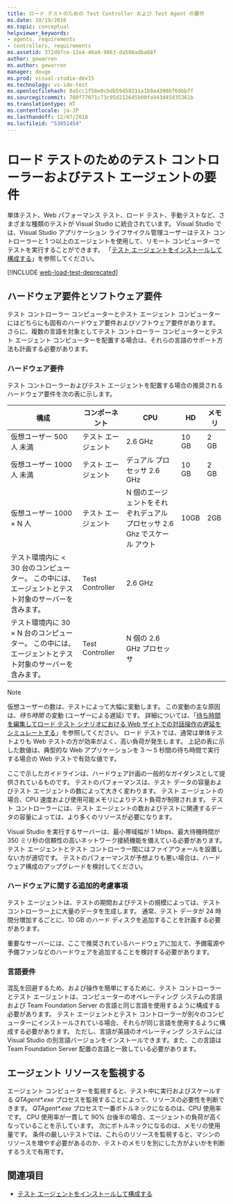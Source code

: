 ```yaml
---
title: ロード テストのための Test Controller および Test Agent の要件
ms.date: 10/19/2016
ms.topic: conceptual
helpviewer_keywords:
- agents, requirements
- controllers, requirements
ms.assetid: 372d97ce-12e4-46a9-9863-da508adba68f
author: gewarren
ms.author: gewarren
manager: douge
ms.prod: visual-studio-dev15
ms.technology: vs-ide-test
ms.openlocfilehash: 8a5cc1f58e0cbdb59458311a1b9a4390bf69bbff
ms.sourcegitcommit: 708f77071c73c95d212645b00fa943d45d35361b
ms.translationtype: HT
ms.contentlocale: ja-JP
ms.lasthandoff: 12/07/2018
ms.locfileid: "53051454"
---
```

# <a name="test-controller-and-test-agent-requirements-for-load-testing"></a>ロード テストのためのテスト コントローラーおよびテスト エージェントの要件

単体テスト、Web パフォーマンス テスト、ロード テスト、手動テストなど、さまざまな種類のテストが Visual Studio に統合されています。 Visual Studio では、Visual Studio アプリケーション ライフサイクル管理ユーザーはテスト コントローラーと 1 つ以上のエージェントを使用して、リモート コンピューターでテストを実行することができます。 「[テスト エージェントをインストールして構成する](../test/lab-management/install-configure-test-agents.md)」を参照してください。

[!INCLUDE [web-load-test-deprecated](includes/web-load-test-deprecated.md)]

## <a name="hardware-and-software-requirements"></a>ハードウェア要件とソフトウェア要件

テスト コントローラー コンピューターとテスト エージェント コンピューターにはどちらにも固有のハードウェア要件およびソフトウェア要件があります。 さらに、複数の言語を対象としてテスト コントローラー コンピューターとテスト エージェント コンピューターを配置する場合は、それらの言語のサポート方法も計画する必要があります。

### <a name="hardware-requirements"></a>ハードウェア要件

テスト コントローラーおよびテスト エージェントを配置する場合の推奨されるハードウェア要件を次の表に示します。

|**構成**|**コンポーネント**|**CPU**|**HD**|**メモリ**|
|-|-------------------|-|------------|-|
|仮想ユーザー 500 人 未満|テスト エージェント|2.6 GHz|10 GB|2 GB|
|仮想ユーザー 1000 人 未満|テスト エージェント|デュアル プロセッサ 2.6 GHz|10 GB|2 GB|
|仮想ユーザー 1000 × N 人|テスト エージェント|N 個のエージェントをそれぞれデュアル プロセッサ 2.6 Ghz でスケール アウト|10GB|2GB|
|テスト環境内に \< 30 台のコンピューター。 この中には、エージェントとテスト対象のサーバーを含みます。|Test Controller|2.6 GHz|||
|テスト環境内に 30 × N 台のコンピューター。 この中には、エージェントとテスト対象のサーバーを含みます。|Test Controller|N 個の 2.6 GHz プロセッサ|||

> [!NOTE]
> 仮想ユーザーの数は、テストによって大幅に変動します。 この変動の主な原因は、*待ち時間* の変動 (ユーザーによる遅延) です。 詳細については、「[待ち時間を編集してロード テスト シナリオにおける Web サイトでの対話操作の遅延をシミュレートする](../test/edit-think-times-in-load-test-scenarios.md)」を参照してください。 ロード テストでは、通常は単体テストよりも Web テストの方が効率がよく、高い負荷が発生します。 上記の表に示した数値は、典型的な Web アプリケーションを 3 ～ 5 秒間の待ち時間で実行する場合の Web テストで有効な値です。

ここで示したガイドラインは、ハードウェア計画の一般的なガイダンスとして提供されているものです。 テストのパフォーマンスは、テスト データの容量およびテスト エージェントの数によって大きく変わります。 テスト エージェントの場合、CPU 速度および使用可能メモリによりテスト負荷が制限されます。 テスト コントローラーには、テスト エージェントの数およびテストに関連するデータの容量によっては、より多くのリソースが必要になります。

Visual Studio を実行するサーバーは、最小帯域幅が 1 Mbps、最大待機時間が 350 ミリ秒の信頼性の高いネットワーク接続機能を備えている必要があります。 テスト エージェントとテスト コントローラー間にはファイアウォールを設置しない方が適切です。 テストのパフォーマンスが予想よりも悪い場合は、ハードウェア構成のアップグレードを検討してください。

### <a name="additional-hardware-considerations"></a>ハードウェアに関する追加的考慮事項

テスト エージェントは、テストの期間およびテストの規模によっては、テスト コントローラー上に大量のデータを生成します。 通常、テスト データが 24 時間分増加するごとに、10 GB のハード ディスクを追加することを計画する必要があります。

重要なサーバーには、ここで推奨されているハードウェアに加えて、予備電源や予備ファンなどのハードウェアを追加することを検討する必要があります。

### <a name="language-requirements"></a>言語要件

混乱を回避するため、および操作を簡単にするために、テスト コントローラーとテスト エージェントは、コンピューターのオペレーティング システムの言語および Team Foundation Server の言語と同じ言語を使用するように構成する必要があります。 テスト エージェントとテスト コントローラーが別々のコンピューターにインストールされている場合、それらが同じ言語を使用するように構成する必要があります。 ただし、言語が英語のオペレーティング システムには Visual Studio の別言語バージョンをインストールできます。また、この言語は Team Foundation Server 配置の言語と一致している必要があります。

## <a name="monitor-agent-resources"></a>エージェント リソースを監視する

エージェント コンピューターを監視すると、テスト中に実行およびスケールする *QTAgent\*.exe* プロセスを監視することによって、リソースの必要性を判断できます。 *QTAgent\*.exe* プロセスで一番ボトルネックになるのは、CPU 使用率です。 CPU 使用率が一貫して 90% 台後半の場合、エージェントの負荷が高くなっていることを示しています。 次にボトルネックになるのは、メモリの使用量です。 条件の厳しいテストでは、これらのリソースを監視すると、マシンのリソースを増やす必要があるのか、テストのメモリを別にした方がよいかを判断するうえで有用です。

## <a name="see-also"></a>関連項目

- [テスト エージェントをインストールして構成する](../test/lab-management/install-configure-test-agents.md)